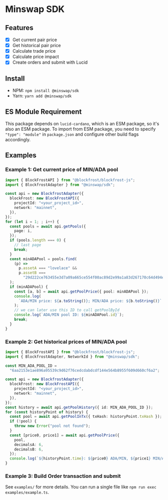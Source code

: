 # Minswap SDK

## Features

- [x] Get current pair price
- [x] Get historical pair price
- [x] Calculate trade price
- [x] Calculate price impact
- [x] Create orders and submit with Lucid

## Install

- NPM: `npm install @minswap/sdk`
- Yarn: `yarn add @minswap/sdk`

## ES Module Requirement

This package depends on `lucid-cardano`, which is an ESM package, so it's also an ESM package. To import from ESM package, you need to specify `"type": "module"` in `package.json` and configure other build flags accordingly.

## Examples

### Example 1: Get current price of MIN/ADA pool

```ts
import { BlockFrostAPI } from "@blockfrost/blockfrost-js";
import { BlockfrostAdapter } from "@minswap/sdk";

const api = new BlockfrostAdapter({
  blockFrost: new BlockFrostAPI({
    projectId: "<your_project_id>",
    network: "mainnet",
  }),
});
for (let i = 1; ; i++) {
  const pools = await api.getPools({
    page: i,
  });
  if (pools.length === 0) {
    // last page
    break;
  }
  const minADAPool = pools.find(
    (p) =>
      p.assetA === "lovelace" &&
      p.assetB ===
        "29d222ce763455e3d7a09a665ce554f00ac89d2e99a1a83d267170c64d494e"
  );
  if (minADAPool) {
    const [a, b] = await api.getPoolPrice({ pool: minADAPool });
    console.log(
      `ADA/MIN price: ${a.toString()}; MIN/ADA price: ${b.toString()}`
    );
    // we can later use this ID to call getPoolById
    console.log(`ADA/MIN pool ID: ${minADAPool.id}`);
    break;
  }
}
```

### Example 2: Get historical prices of MIN/ADA pool

```ts
import { BlockFrostAPI } from "@blockfrost/blockfrost-js";
import { BlockfrostAdapter, NetworkId } from "@minswap/sdk";

const MIN_ADA_POOL_ID =
  "6aa2153e1ae896a95539c9d62f76cedcdabdcdf144e564b8955f609d660cf6a2";

const api = new BlockfrostAdapter({
  blockFrost: new BlockFrostAPI({
    projectId: "<your_project_id>",
    network: "mainnet",
  }),
});
const history = await api.getPoolHistory({ id: MIN_ADA_POOL_ID });
for (const historyPoint of history) {
  const pool = await api.getPoolInTx({ txHash: historyPoint.txHash });
  if (!pool) {
    throw new Error("pool not found");
  }
  const [price0, price1] = await api.getPoolPrice({
    pool,
    decimalsA: 6,
    decimalsB: 6,
  });
  console.log(`${historyPoint.time}: ${price0} ADA/MIN, ${price1} MIN/ADA`);
}
```

### Example 3: Build Order transaction and submit

See `examples/` for more details. You can run a single file like `npm run exec examples/example.ts`.
